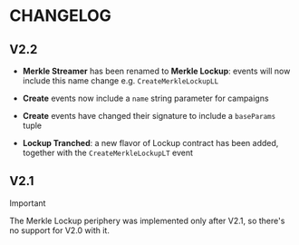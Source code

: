 # CHANGELOG

## V2.2

- **Merkle Streamer** has been renamed to **Merkle Lockup**: events will now include this name change e.g.
  `CreateMerkleLockupLL`

- **Create** events now include a `name` string parameter for campaigns

- **Create** events have changed their signature to include a `baseParams` tuple

- **Lockup Tranched**: a new flavor of Lockup contract has been added, together with the `CreateMerkleLockupLT` event

## V2.1

> [!IMPORTANT]  
> The Merkle Lockup periphery was implemented only after V2.1, so there's no support for V2.0 with it.
